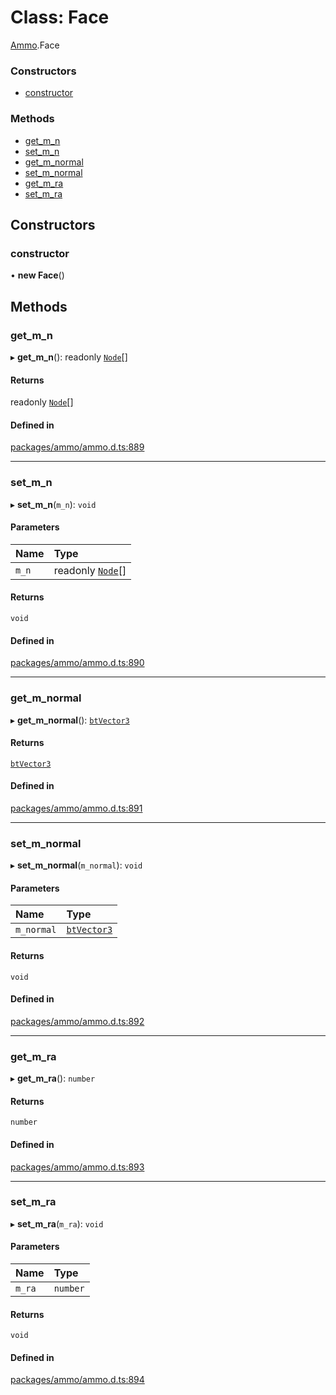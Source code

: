 # Class: Face

[Ammo](../modules/Ammo.md).Face


### Constructors

- [constructor](Ammo.Face.md#constructor)

### Methods

- [get\_m\_n](Ammo.Face.md#get_m_n)
- [set\_m\_n](Ammo.Face.md#set_m_n)
- [get\_m\_normal](Ammo.Face.md#get_m_normal)
- [set\_m\_normal](Ammo.Face.md#set_m_normal)
- [get\_m\_ra](Ammo.Face.md#get_m_ra)
- [set\_m\_ra](Ammo.Face.md#set_m_ra)

## Constructors

### constructor

• **new Face**()

## Methods

### get\_m\_n

▸ **get_m_n**(): readonly [`Node`](Ammo.Node.md)[]

#### Returns

readonly [`Node`](Ammo.Node.md)[]

#### Defined in

[packages/ammo/ammo.d.ts:889](https://github.com/Orillusion/orillusion/blob/main/packages/ammo/ammo.d.ts#L889)

___

### set\_m\_n

▸ **set_m_n**(`m_n`): `void`

#### Parameters

| Name | Type |
| :------ | :------ |
| `m_n` | readonly [`Node`](Ammo.Node.md)[] |

#### Returns

`void`

#### Defined in

[packages/ammo/ammo.d.ts:890](https://github.com/Orillusion/orillusion/blob/main/packages/ammo/ammo.d.ts#L890)

___

### get\_m\_normal

▸ **get_m_normal**(): [`btVector3`](Ammo.btVector3.md)

#### Returns

[`btVector3`](Ammo.btVector3.md)

#### Defined in

[packages/ammo/ammo.d.ts:891](https://github.com/Orillusion/orillusion/blob/main/packages/ammo/ammo.d.ts#L891)

___

### set\_m\_normal

▸ **set_m_normal**(`m_normal`): `void`

#### Parameters

| Name | Type |
| :------ | :------ |
| `m_normal` | [`btVector3`](Ammo.btVector3.md) |

#### Returns

`void`

#### Defined in

[packages/ammo/ammo.d.ts:892](https://github.com/Orillusion/orillusion/blob/main/packages/ammo/ammo.d.ts#L892)

___

### get\_m\_ra

▸ **get_m_ra**(): `number`

#### Returns

`number`

#### Defined in

[packages/ammo/ammo.d.ts:893](https://github.com/Orillusion/orillusion/blob/main/packages/ammo/ammo.d.ts#L893)

___

### set\_m\_ra

▸ **set_m_ra**(`m_ra`): `void`

#### Parameters

| Name | Type |
| :------ | :------ |
| `m_ra` | `number` |

#### Returns

`void`

#### Defined in

[packages/ammo/ammo.d.ts:894](https://github.com/Orillusion/orillusion/blob/main/packages/ammo/ammo.d.ts#L894)
